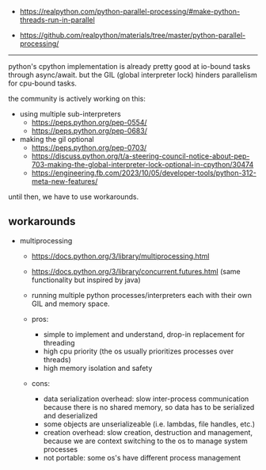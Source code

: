 - https://realpython.com/python-parallel-processing/#make-python-threads-run-in-parallel

- https://github.com/realpython/materials/tree/master/python-parallel-processing/

---

python's cpython implementation is already pretty good at io-bound tasks through async/await. but the GIL (global interpreter lock) hinders parallelism for cpu-bound tasks.

the community is actively working on this:

- using multiple sub-interpreters
     - https://peps.python.org/pep-0554/
     - https://peps.python.org/pep-0683/
- making the gil optional
     - https://peps.python.org/pep-0703/
     - https://discuss.python.org/t/a-steering-council-notice-about-pep-703-making-the-global-interpreter-lock-optional-in-cpython/30474
     - https://engineering.fb.com/2023/10/05/developer-tools/python-312-meta-new-features/

until then, we have to use workarounds.

## workarounds

- multiprocessing

     - https://docs.python.org/3/library/multiprocessing.html
     - https://docs.python.org/3/library/concurrent.futures.html (same functionality but inspired by java)

     - running multiple python processes/interpreters each with their own GIL and memory space.

     - pros:
          - simple to implement and understand, drop-in replacement for threading
          - high cpu priority (the os usually prioritizes processes over threads)
          - high memory isolation and safety
     - cons:
          - data serialization overhead: slow inter-process communication because there is no shared memory, so data has to be serialized and deserialized
          - some objects are unserializeable (i.e. lambdas, file handles, etc.)
          - creation overhead: slow creation, destruction and management, because we are context switching to the os to manage system processes
          - not portable: some os's have different process management
